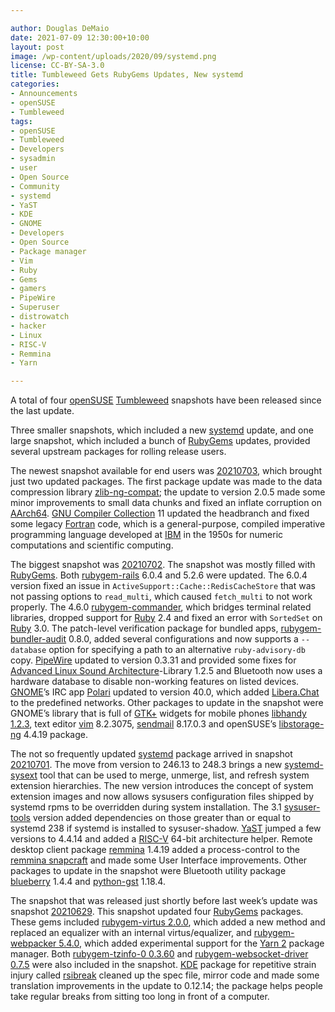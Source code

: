```yaml
---

author: Douglas DeMaio
date: 2021-07-09 12:30:00+10:00
layout: post
image: /wp-content/uploads/2020/09/systemd.png
license: CC-BY-SA-3.0
title: Tumbleweed Gets RubyGems Updates, New systemd 
categories:
- Announcements
- openSUSE
- Tumbleweed
tags:
- openSUSE
- Tumbleweed
- Developers
- sysadmin
- user
- Open Source
- Community
- systemd
- YaST
- KDE
- GNOME
- Developers
- Open Source
- Package manager
- Vim
- Ruby
- Gems
- gamers
- PipeWire
- Superuser
- distrowatch
- hacker
- Linux
- RISC-V
- Remmina
- Yarn

---
```


A total of four [openSUSE](https://get.opensuse.org/) [Tumbleweed](https://get.opensuse.org/tumbleweed/) snapshots have been released since the last update. 

Three smaller snapshots, which included a new [systemd](https://freedesktop.org/wiki/Software/systemd/) update, and one large snapshot, which included a bunch of [RubyGems](https://rubygems.org/) updates, provided several upstream packages for rolling release users. 

The newest snapshot available for end users was [20210703](https://lists.opensuse.org/archives/list/factory@lists.opensuse.org/thread/QLPJGOTMXU456LOE7QN6ROLOG4SI3G3S/), which brought just two updated packages. The first package update was made to the data compression library [zlib-ng-compat](https://github.com/zlib-ng/zlib-ng); the update to version 2.0.5 made some minor improvements to small data chunks and fixed an inflate corruption on [AArch64](https://en.wikipedia.org/wiki/AArch64). [GNU Compiler Collection](https://gcc.gnu.org/) 11 updated the headbranch and fixed some legacy [Fortran](https://en.wikipedia.org/wiki/Fortran) code, which is a general-purpose, compiled imperative programming language developed at [IBM](https://www.ibm.com) in the 1950s for numeric computations and scientific computing. 

The biggest snapshot  was [20210702](https://lists.opensuse.org/archives/list/factory@lists.opensuse.org/thread/O2C3ONUNNZFPUAYP4DUL7TGBIA72UP7W/). The snapshot was mostly filled with [RubyGems](https://rubygems.org/). Both [rubygem-rails](https://rubygems.org/gems/rails/)  6.0.4 and 5.2.6 were updated. The 6.0.4 version fixed an issue in `ActiveSupport::Cache::RedisCacheStore` that was not passing options to `read_multi`, which caused `fetch_multi` to not work properly. The 4.6.0 [rubygem-commander](https://rubygems.org/gems/commander), which bridges terminal related libraries, dropped support for [Ruby](https://www.ruby-lang.org/en/) 2.4 and fixed an error with `SortedSet` on  [Ruby](https://www.ruby-lang.org/en/) 3.0. The patch-level verification package for bundled apps, [rubygem-bundler-audit](https://rubygems.org/gems/bundler-audit)  0.8.0, added several configurations and now supports a `--database` option for specifying a path to an alternative `ruby-advisory-db` copy. [PipeWire](https://pipewire.org/) updated to version 0.3.31 and provided some fixes for [Advanced Linux Sound Architecture](https://en.wikipedia.org/wiki/Advanced_Linux_Sound_Architecture)-Library 1.2.5 and Bluetooth now uses a hardware database to disable non-working features on listed devices. [GNOME](https://www.gnome.org/)’s IRC app [Polari](https://wiki.gnome.org/Apps/Polari) updated to version 40.0, which added [Libera.Chat](https://libera.chat/) to the predefined networks. Other packages to update in the snapshot were GNOME’s library that is full of [GTK+](https://www.gtk.org/) widgets for mobile phones [libhandy 1.2.3](https://gitlab.gnome.org/GNOME/libhandy), text editor [vim](https://www.vim.org/) 8.2.3075, [sendmail](http://ftp.sendmail.org/snapshots/) 8.17.0.3 and openSUSE’s [libstorage-ng](https://github.com/openSUSE/libstorage-ng) 4.4.19 package.

The not so frequently updated [systemd](https://freedesktop.org/wiki/Software/systemd/) package arrived in snapshot [20210701](https://lists.opensuse.org/archives/list/factory@lists.opensuse.org/thread/DC754T4KB6HRILY5KCBFVFH5XTRPT4LK/). The move from version to 246.13 to 248.3 brings a new [systemd-sysext](https://www.freedesktop.org/software/systemd/man/systemd-sysext.html) tool that can be used to merge, unmerge, list, and refresh system extension hierarchies. The new version introduces the concept of system extension images and now allows sysusers configuration files shipped by systemd rpms to be overridden during system installation. The 3.1 [sysuser-tools](https://software.opensuse.org/package/sysuser-tools) version added dependencies on those greater than or equal to systemd 238 if systemd is installed to sysuser-shadow. [YaST](https://yast.opensuse.org/) jumped a few versions to 4.4.14 and added a [RISC-V](https://en.wikipedia.org/wiki/RISC-V) 64-bit architecture helper. Remote desktop client package [remmina](https://remmina.org/) 1.4.19 added a process-control to the [remmina snapcraft](https://snapcraft.io/remmina) and made some User Interface improvements. Other packages to update in the snapshot were Bluetooth utility package [blueberry](https://software.opensuse.org/package/blueberry) 1.4.4 and [python-gst](https://github.com/GStreamer/gst-python) 1.18.4.
 
The snapshot that was released just shortly before last week’s update was snapshot [20210629](https://lists.opensuse.org/archives/list/factory@lists.opensuse.org/thread/ZZEP5NMHMXWLIGAJOE2DM7QBADM3QZLQ/). This snapshot updated four [RubyGems](https://rubygems.org/) packages. These gems included [rubygem-virtus 2.0.0](https://rubygems.org/gems/virtus/versions/2.0.0), which added a new method and replaced an equalizer with an internal virtus/equalizer, and [rubygem-webpacker 5.4.0](https://rubygems.org/gems/webpacker), which added experimental support for the [Yarn 2](https://yarnpkg.com/) package manager. Both [rubygem-tzinfo-0 0.3.60](https://rubygems.org/gems/tzinfo/versions/0.3.60) and [rubygem-websocket-driver 0.7.5](https://rubygems.org/gems/websocket-driver) were also included in the snapshot. [KDE](https://kde.org) package for repetitive strain injury called [rsibreak](https://userbase.kde.org/RSIBreak) cleaned up the spec file, mirror code and made some translation improvements in the update to 0.12.14; the package helps people take regular breaks from sitting too long in front of a computer.
